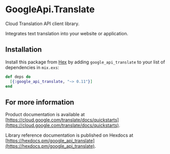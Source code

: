 # GoogleApi.Translate

Cloud Translation API client library.

Integrates text translation into your website or application.

## Installation

Install this package from [Hex](https://hex.pm) by adding
`google_api_translate` to your list of dependencies in `mix.exs`:

```elixir
def deps do
  [{:google_api_translate, "~> 0.11"}]
end
```

## For more information

Product documentation is available at [https://cloud.google.com/translate/docs/quickstarts](https://cloud.google.com/translate/docs/quickstarts).

Library reference documentation is published on Hexdocs at
[https://hexdocs.pm/google_api_translate](https://hexdocs.pm/google_api_translate).
